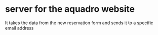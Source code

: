 # server for the aquadro website
It takes the data from the new reservation form and sends it to a specific email address
